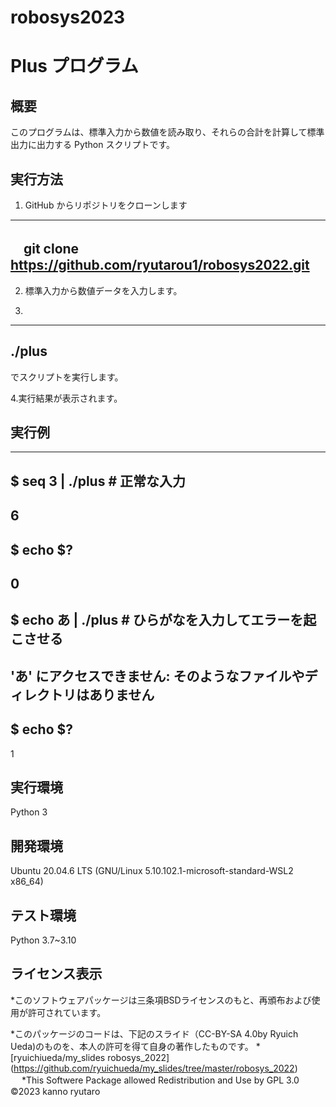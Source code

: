 # robosys2023

# Plus プログラム

## 概要
このプログラムは、標準入力から数値を読み取り、それらの合計を計算して標準出力に出力する Python スクリプトです。

## 実行方法

1.  GitHub からリポジトリをクローンします
---
　git clone https://github.com/ryutarou1/robosys2022.git
---
2. 標準入力から数値データを入力します。

3.
---
 ./plus
---
でスクリプトを実行します。

4.実行結果が表示されます。

## 実行例

---
$ seq 3 | ./plus   # 正常な入力
---
6
---
$ echo $?
---
0
---
$ echo あ | ./plus  # ひらがなを入力してエラーを起こさせる
---
'あ' にアクセスできません: そのようなファイルやディレクトリはありません
---
$ echo $?
---
1


## 実行環境

Python 3

## 開発環境
Ubuntu 20.04.6 LTS (GNU/Linux 5.10.102.1-microsoft-standard-WSL2 x86_64)

## テスト環境
Python 3.7~3.10

## ライセンス表示
*このソフトウェアパッケージは三条項BSDライセンスのもと、再頒布および使用が許可されています。

*このパッケージのコードは、下記のスライド（CC-BY-SA 4.0by Ryuich Ueda)のものを、本人の許可を得て自身の著作したものです。
  *[ryuichiueda/my_slides robosys_2022] (https://github.com/ryuichueda/my_slides/tree/master/robosys_2022)
　 
*This Softwere Package allowed Redistribution and Use by GPL 3.0
©2023 kanno ryutaro





